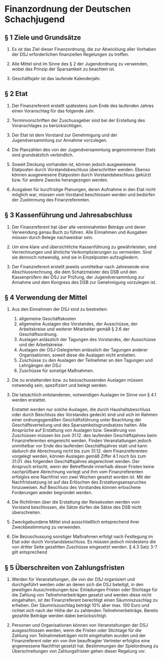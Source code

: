 # Finanzordnung der Deutschen Schachjugend

## § 1 Ziele und Grundsätze

1.  
    Es ist das Ziel dieser Finanzordnung, die zur Abwicklung aller Vorhaben der DSJ erforderlichen finanziellen Regelungen zu treffen.

1.  
    Alle Mittel sind im Sinne des § 2 der Jugendordnung zu verwenden, wobei das Prinzip der Sparsamkeit zu beachten ist.

1.  
    Geschäftsjahr ist das laufende Kalenderjahr.


## § 2 Etat

1.  
    Der Finanzreferent erstellt spätestens zum Ende des laufenden Jahres einen Voranschlag für das folgende Jahr.

1.  
    Terminvorschriften der Zuschussgeber sind bei der Erstellung des Voranschlages zu berücksichtigen.

1.  
    Der Etat ist dem Vorstand zur Genehmigung und der Jugendversammlung zur Annahme vorzulegen.

1.  
    Die Planzahlen des von der Jugendversammlung angenommenen Etats sind grundsätzlich verbindlich.

1.  
    Soweit Deckung vorhanden ist, können jedoch ausgewiesene Etatposten durch Vorstandsbeschluss überschritten werden. Ebenso können ausgewiesene Etatposten durch Vorstandsbeschluss gekürzt bzw. für andere Zwecke herangezogen werden.

1.  
    Ausgaben für kurzfristige Planungen, deren Aufnahme in den Etat nicht möglich war, müssen vom Vorstand beschlossen werden und bedürfen der Zustimmung des Finanzreferenten.


## § 3 Kassenführung und Jahresabschluss

1.  
    Der Finanzreferent hat über alle vereinnahmten Beträge und deren Verwendung genau Buch zu führen. Alle Einnahmen und Ausgaben müssen durch Belege nachweisbar sein.

1.  
    Um eine klare und übersichtliche Kassenführung zu gewährleisten, sind Verrechnungen und ähnliche Verkomplizierungen zu vermeiden. Sind sie dennoch notwendig, sind sie in Einzelposten aufzugliedern.

1.  
    Der Finanzreferent erstellt jeweils unmittelbar nach Jahresende eine Abschlussrechnung, die dem Schatzmeister des DSB und den Kassenprüfern der DSJ zur Prüfung, der Jugendversammlung zur Annahme und dem Kongress des DSB zur Genehmigung vorzulegen ist.


## § 4 Verwendung der Mittel

1.  
    Aus den Einnahmen der DSJ sind zu bestreiten:
    1. allgemeine Geschäftskosten
    1. allgemeine Auslagen des Vorstandes, der Ausschüsse, der Arbeitskreise und weiterer Mitarbeiter gemäß § 2.6 der Geschäftsordnung.
    1. Auslagen anlässlich der Tagungen des Vorstandes, der Ausschüsse und der Arbeitskreise.
    1. Auslagen der DSJ-Delegierten anlässlich der Tagungen anderer Organisationen, soweit diese die Auslagen nicht erstatten.
    1. Zuschüsse zu den Auslagen der Teilnehmer an den Tagungen und Lehrgängen der DSJ.
    1. Zuschüsse für sonstige Maßnahmen.

1.  
    Die zu erstattenden bzw. zu bezuschussenden Auslagen müssen notwendig sein, spezifiziert und belegt werden.

1.  
    Die tatsächlich entstandenen, notwendigen Auslagen im Sinne von § 4.1 werden erstattet.

    Erstattet werden nur solche Auslagen, die durch Haushaltsbeschluss oder durch Beschluss des Vorstandes gedeckt sind und sich im Rahmen einer ordnungsgemäßen Geschäftsführung unter Beachtung der Geschäftsverteilung und des Sparsamkeitsgrundsatzes halten. Alle Ansprüche auf Erstattung von Auslagen bzw. Gewährung von Zuschüssen müssen bis zum 31.12. des laufenden Geschäftsjahres beim Finanzreferenten eingereicht werden. Finden Veranstaltungen jedoch unmittelbar vor Ende des laufenden Geschäftsjahres statt und kann dadurch die Abrechnung nicht bis zum 31.12. dem Finanzreferenten vorgelegt werden, können Auslagen gemäß Ziffer 4.1 noch bis zum 31.01. des folgenden Geschäftsjahres abgerechnet werden. Der Anspruch erlischt, wenn der Betreffende innerhalb dieser Fristen keine nachprüfbare Abrechnung vorlegt und ihm vom Finanzreferenten erfolglos eine Nachfrist von zwei Wochen gesetzt worden ist. Mit der Nachfristsetzung ist auf das Erlöschen des Erstattungsanspruches hinzuweisen. Auf Beschluss des Vorstandes können erloschene Forderungen wieder begründet werden.

1.  
    Die Richtlinien über die Erstattung der Reisekosten werden vom Vorstand beschlossen, die Sätze dürfen die Sätze des DSB nicht überschreiten.

1.  
    Zweckgebundene Mittel sind ausschließlich entsprechend ihrer Zweckbestimmung zu verwenden.

1.  
    Die Bezuschussung sonstiger Maßnahmen erfolgt nach Festlegung im Etat oder durch Vorstandsbeschluss. Es müssen jedoch mindestens die von dritter Seite gezahlten Zuschüsse eingesetzt werden. § 4.3 Satz 3-7 gilt entsprechend


## § 5 Überschreiten von Zahlungsfristen

1.  
    Werden für Veranstaltungen, die von der DSJ organisiert und durchgeführt werden oder an denen sich die DSJ beteiligt, in den jeweiligen Ausschreibungen bzw. Einladungen Fristen oder Stichtage für die Zahlung von Teilnehmerbeiträgen gesetzt und werden diese nicht eingehalten, ist der Finanzreferent berechtigt einen Säumniszuschlag zu erheben. Der Säumniszuschlag beträgt 10% aber max. 100 Euro und richtet sich nach der Höhe der zu zahlenden Teilnehmerbeiträge. Bereits gezahlte Beiträge werden dabei berücksichtigt.

1.  
    Personen und Organisationen können von Veranstaltungen der DSJ ausgeschlossen werden, wenn die Fristen oder Stichtage für die Zahlung von Teilnahmebeträgen nicht eingehalten wurden und der Finanzreferent oder ein von ihm beauftragter Vertreter erfolglos eine angemessene Nachfrist gesetzt hat. Bestimmungen der Spielordnung zu Überschreitungen von Zahlungsfristen gehen dieser Regelung vor.
